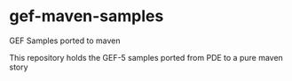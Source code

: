 # gef-maven-samples
GEF Samples ported to maven

This repository holds the GEF-5 samples ported from PDE to a pure maven story
